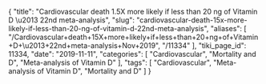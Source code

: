 {
    "title": "Cardiovascular death 1.5X more likely if less than 20 ng of Vitamin D \u2013 22nd meta-analysis",
    "slug": "cardiovascular-death-15x-more-likely-if-less-than-20-ng-of-vitamin-d-22nd-meta-analysis",
    "aliases": [
        "/Cardiovascular+death+15X+more+likely+if+less+than+20+ng+of+Vitamin+D+\u2013+22nd+meta-analysis+Nov+2019",
        "/11334"
    ],
    "tiki_page_id": 11334,
    "date": "2019-11-11",
    "categories": [
        "Cardiovascular",
        "Mortality and D",
        "Meta-analysis of Vitamin D"
    ],
    "tags": [
        "Cardiovascular",
        "Meta-analysis of Vitamin D",
        "Mortality and D"
    ]
}
